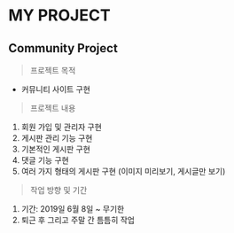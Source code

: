 # MY PROJECT
## Community Project
> 프로젝트 목적
* 커뮤니티 사이트 구현
> 프로젝트 내용
1. 회원 가입 및 관리자 구현
2. 게시판 관리 기능 구현
3. 기본적인 게시판 구현
4. 댓글 기능 구현
5. 여러 가지 형태의 게시판 구현 (이미지 미리보기, 게시글만 보기)
> 작업 방향 및 기간
1. 기간: 2019일 6월 8일 ~ 무기한
2. 퇴근 후 그리고 주말 간 틈틈히 작업